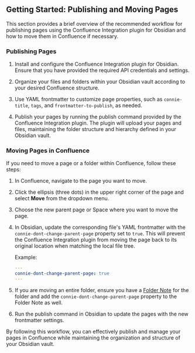 ## Getting Started: Publishing and Moving Pages

This section provides a brief overview of the recommended workflow for publishing pages using the Confluence Integration plugin for Obsidian and how to move them in Confluence if necessary.

### Publishing Pages

1. Install and configure the Confluence Integration plugin for Obsidian. Ensure that you have provided the required API credentials and settings.

2. Organize your files and folders within your Obsidian vault according to your desired Confluence structure.

3. Use YAML frontmatter to customize page properties, such as `connie-title`, `tags`, and `frontmatter-to-publish`, as needed.

4. Publish your pages by running the publish command provided by the Confluence Integration plugin. The plugin will upload your pages and files, maintaining the folder structure and hierarchy defined in your Obsidian vault.

### Moving Pages in Confluence

If you need to move a page or a folder within Confluence, follow these steps:

1. In Confluence, navigate to the page you want to move.

2. Click the ellipsis (three dots) in the upper right corner of the page and select **Move** from the dropdown menu.

3. Choose the new parent page or Space where you want to move the page.

4. In Obsidian, update the corresponding file's YAML frontmatter with the `connie-dont-change-parent-page` property set to `true`. This will prevent the Confluence Integration plugin from moving the page back to its original location when matching the local file tree.

   Example:

   ```yaml
   ---
   connie-dont-change-parent-page: true
   ---
   ```

5. If you are moving an entire folder, ensure you have a [Folder Note](./folder-note.md) for the folder and add the `connie-dont-change-parent-page` property to the Folder Note as well.

6. Run the publish command in Obsidian to update the pages with the new frontmatter settings.

By following this workflow, you can effectively publish and manage your pages in Confluence while maintaining the organization and structure of your Obsidian vault.
